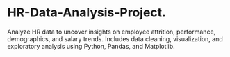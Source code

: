 # HR-Data-Analysis-Project.
Analyze HR data to uncover insights on employee attrition, performance, demographics, and salary trends. Includes data cleaning, visualization, and exploratory analysis using Python, Pandas, and Matplotlib.
